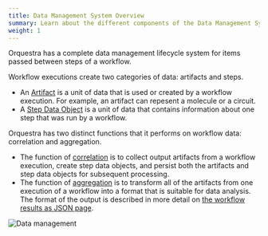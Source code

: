```yaml
---
title: Data Management System Overview
summary: Learn about the different components of the Data Management System
weight: 1
---
```


Orquestra has a complete data management lifecycle system for items passed between steps of a workflow.

Workflow executions create two categories of data: artifacts and steps.
- An [Artifact](../../data-management/workflow-artifacts/) is a unit of data that is used or created by a workflow execution. For example, an artifact can repesent a molecule or a circuit.
- A [Step Data Object](../../data-management/workflow-artifacts/) is a unit of data that contains information about one step that was run by a workflow.

Orquestra has two distinct functions that it performs on workflow data: correlation and aggregation.
- The function of [correlation](../../data-management/correlation/) is to collect output artifacts from a workflow execution, create step data objects, and persist both the artifacts and step data objects for subsequent processing.
- The function of [aggregation](../../data-management/aggregation/) is to transform all of the artifacts from one execution of a workflow into a format that is suitable for data analysis. The format of the output is described in more detail on [the workflow results as JSON page](../../data-management/workflow-result/).

![Data management](../../img/dataintro4.png)
